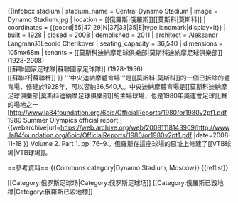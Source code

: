 {{Infobox stadium
| stadium_name     = Central Dynamo Stadium
| image            = Dynamo Stadium.jpg
| location         = [[俄羅斯|俄羅斯]][[莫斯科|莫斯科]]
| coordinates      = {{coord|55|47|29|N|37|33|35|E|type:landmark|display=it}}
| built            = 1928
| closed           = 2008
| demolished       = 2011
| architect        = Aleksandr Langman和Leonid Cherikover
| seating_capacity = 36,540
| dimensions       = 105mх68m
| tenants          = [[莫斯科迪納摩足球俱樂部|莫斯科迪納摩足球俱樂部]] (1928-2008)<br>[[蘇聯國家足球隊|蘇聯國家足球隊]] (1928-1956)<br>[[蘇聯杯|蘇聯杯]]
}}
'''中央迪納摩體育場'''是[[莫斯科|莫斯科]]的一個已拆除的體育場，修建於1928年，可以容納36,540人。中央迪納摩體育場是[[莫斯科迪納摩足球俱樂部|莫斯科迪納摩足球俱樂部]]的主場球場，也是1980年奧運會足球比賽的場地之一<ref>[http://www.la84foundation.org/6oic/OfficialReports/1980/or1980v2pt1.pdf 1980 Summer Olympics official report.] {{webarchive|url=https://web.archive.org/web/20081118143909/http://www.la84foundation.org/6oic/OfficialReports/1980/or1980v2pt1.pdf |date=2008-11-18 }} Volume 2. Part 1. pp. 76–9.</ref>。俄羅斯在這座球場的原址上修建了[[VTB球場|VTB球場]]。

==參考資料==
{{Commons category|Dynamo Stadium, Moscow}}
{{reflist}}

[[Category:俄罗斯足球场|Category:俄罗斯足球场]]
[[Category:俄羅斯已毀地標|Category:俄羅斯已毀地標]]